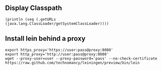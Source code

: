 

## Display Classpath

    (println (seq (.getURLs (java.lang.ClassLoader/getSystemClassLoader))))

## Install lein behind a proxy

    export https_proxy='https://user:pass@proxy:8080'
    export http_proxy='http://user:pass@proxy:8080'
    wget --proxy-user=user --proxy-password='pass' --no-check-certificate https://raw.github.com/technomancy/leiningen/preview/bin/lein

